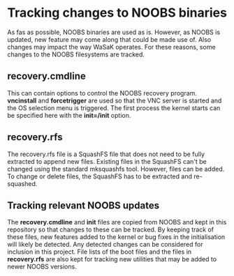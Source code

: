 Tracking changes to NOOBS binaries
==================================

As fas as possible, NOOBS binaries are used as is. However, as NOOBS is updated, new feature may come along that could be made use of. Also changes may impact the way WaSaK operates. For these reasons, some changes to the NOOBS filesystems are tracked.

recovery.cmdline
----------------

This can contain options to control the NOOBS recovery program. **vncinstall** and **forcetrigger** are used so that the VNC server is started and the OS selection menu is triggered. The first process the kernel starts can be specified here with the **init=/init** option.

recovery.rfs
------------

The recovery.rfs file is a SquashFS file that does not need to be fully extracted to append new files. Existing files in the SquashFS can't be changed using the standard mksquashfs tool. However, files can be added. To change or delete files, the SquashFS has to be extracted and re-squashed.

Tracking relevant NOOBS updates
-------------------------------

The **recovery.cmdline** and **init** files are copied from NOOBS and kept in this repository so that changes to these can be tracked. By keeping track of these files, new features added to the kernel or bug fixes in the initialisation will likely be detected. Any detected changes can be considered for inclusion in this project. File lists of the boot files and the files in **recovery.rfs** are also kept for tracking new utilities that may be added to newer NOOBS versions.
